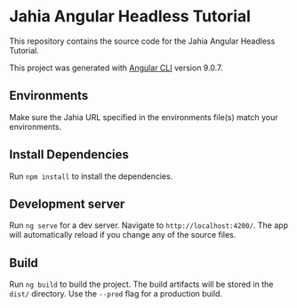 # Jahia Angular Headless Tutorial

This repository contains the source code for the Jahia Angular Headless Tutorial.

This project was generated with [Angular CLI](https://github.com/angular/angular-cli) version 9.0.7.

## Environments

Make sure the Jahia URL specified in the environments file(s) match your environments.

## Install Dependencies

Run `npm install` to install the dependencies.

## Development server

Run `ng serve` for a dev server. Navigate to `http://localhost:4200/`. The app will automatically reload if you change any of the source files.

## Build

Run `ng build` to build the project. The build artifacts will be stored in the `dist/` directory. Use the `--prod` flag for a production build.
